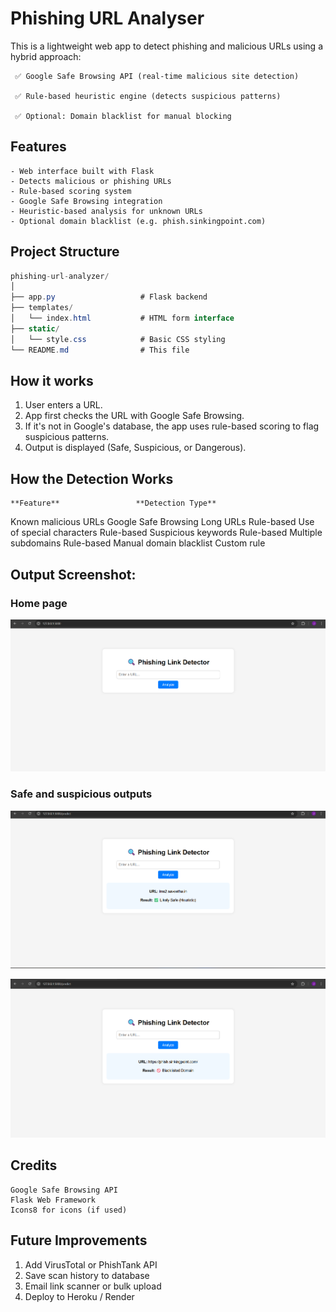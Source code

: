 # Phishing URL Analyser
This is a lightweight web app to detect phishing and malicious URLs using a hybrid approach:

     ✅ Google Safe Browsing API (real-time malicious site detection)

     ✅ Rule-based heuristic engine (detects suspicious patterns)

     ✅ Optional: Domain blacklist for manual blocking

## Features
    - Web interface built with Flask
    - Detects malicious or phishing URLs
    - Rule-based scoring system
    - Google Safe Browsing integration
    - Heuristic-based analysis for unknown URLs
    - Optional domain blacklist (e.g. phish.sinkingpoint.com)

## Project Structure

```csharp
phishing-url-analyzer/
│
├── app.py                   # Flask backend
├── templates/
│   └── index.html           # HTML form interface
├── static/
│   └── style.css            # Basic CSS styling
└── README.md                # This file

```

## How it works

1. User enters a URL.
2. App first checks the URL with Google Safe Browsing.
3. If it's not in Google's database, the app uses rule-based scoring to flag suspicious patterns.
4. Output is displayed (Safe, Suspicious, or Dangerous).

## How the Detection Works
    **Feature**	                **Detection Type**
Known malicious URLs	        Google Safe Browsing
Long URLs	                       Rule-based
Use of special characters	       Rule-based
Suspicious keywords	               Rule-based
Multiple subdomains	               Rule-based
Manual domain blacklist	           Custom rule

## Output Screenshot:

### Home page
![](./images/home.png)

### Safe and suspicious outputs

![](./images/safe.png)

![](./images/malicious.png)

## Credits
    Google Safe Browsing API
    Flask Web Framework
    Icons8 for icons (if used)

## Future Improvements

1. Add VirusTotal or PhishTank API
2. Save scan history to database
3. Email link scanner or bulk upload
4. Deploy to Heroku / Render